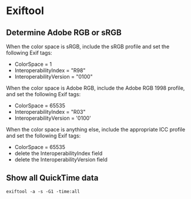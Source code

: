 # Exiftool


## Determine Adobe RGB or sRGB

When the color space is sRGB, include the sRGB profile and set the following Exif tags:
- ColorSpace = 1
- InteroperabilityIndex = "R98"
- InteroperabilityVersion = "0100"

When the color space is Adobe RGB, include the Adobe RGB 1998 profile, and set the following Exif tags:
- ColorSpace = 65535
- InteroperabilityIndex = "R03"
- InteroperabilityVersion = '0100'

When the color space is anything else, include the appropriate ICC profile and set the following Exif tags:
- ColorSpace = 65535
- delete the InteroperabilityIndex field
- delete the InteroperabilityVersion field


## Show all QuickTime data
`exiftool -a -s -G1 -time:all`
